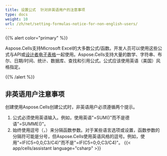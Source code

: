 ```yaml
---
title: 设置公式  针对非英语用户的注意事项
type: docs
weight: 10
url: /zh/net/setting-formulas-notice-for-non-english-users/
---
```


{{% alert color="primary" %}} 

Aspose.Cells支持Microsoft Excel的大多数公式/函数。开发人员可以使用这些公式与API或[设计者电子表格](/cells/zh/net/what-is-a-designer-spreadsheet/)一起使用。Aspose.Cells支持大量的数学、字符串、布尔、日期/时间、统计、数据库、查找和引用公式。公式应该使用英语（美国）风格指定。

{{% /alert %}} 
## **非英语用户注意事项**
创建使用Aspose.Cells创建公式时，非英语用户必须遵循两个提示。

1. 公式必须使用英语输入。例如，使用英语"=SUM()"而不是德语"=SUMME()"。
2. 始终使用逗号（，）来分隔函数参数。对于某些语言选项或设置，函数参数的分隔符可能是分号，但Aspose.Cells使用英语风格的逗号。例如，使用"=IF(C5=0,0,C3/C4)"而不是"=IF(C5=0;0;C3/C4)"。
{{< app/cells/assistant language="csharp" >}}
